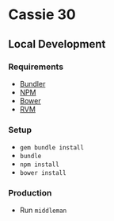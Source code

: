 # Cassie 30

## Local Development

### Requirements

* [Bundler](http://bundler.io/)
* [NPM](https://www.npmjs.org/)
* [Bower](http://bower.io/)
* [RVM](https://rvm.io/)

### Setup

* `gem bundle install`
* `bundle`
* `npm install`
* `bower install`

### Production

* Run `middleman`